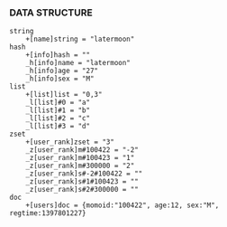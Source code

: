 ### DATA STRUCTURE

	string
		+[name]string = "latermoon"
	hash
		+[info]hash = ""
		_h[info]name = "latermoon"
		_h[info]age = "27"
		_h[info]sex = "M"
	list
		+[list]list = "0,3"
		_l[list]#0 = "a"
		_l[list]#1 = "b"
		_l[list]#2 = "c"
		_l[list]#3 = "d"
	zset
		+[user_rank]zset = "3"
		_z[user_rank]m#100422 = "-2"
		_z[user_rank]m#100423 = "1"
		_z[user_rank]m#300000 = "2"
		_z[user_rank]s#-2#100422 = ""
		_z[user_rank]s#1#100423 = ""
		_z[user_rank]s#2#300000 = ""
	doc
		+[users]doc = {momoid:"100422", age:12, sex:"M", regtime:1397801227}